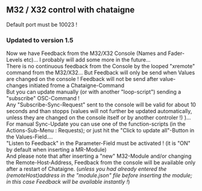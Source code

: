 ## M32 / X32 control with chataigne
Default port must be 10023 !

### Updated to version 1.5
Now we have Feedback from the M32/X32 Console (Names and Fader-Levels etc)... I probably will add some more in the future...   
There is no continuous feedback  from the Console by the looped "xremote" command from the M32/X32... But Feedback will only be send when Values are changed on the console ! Feedback will not be send after value-changes initiated frome a Chataigne-Command      
But you can update manually (or with another "loop-script") sending a "subscribe" OSC-Command !   
Any "Subscribe-Sync-Request" sent to the console will be valid for about 10 seconds and than stopps (values will not further be updated automatically, unless they are changed on the console itself or by another controler !) )...
For manual Sync-Update you can use one of the function-scripts (in the Actions-Sub-Menu : Requests); or just hit the "Click to update all"-Button in the Values-Field....   
"Listen to Feedback" in the Parameter-Field must be activated ! (it is "ON" by default when inserting a MR-Module)   
And please note that after  inserting a "new" M32-Module and/or changing the Remote-Host-Address, Feedback from the console will be available only after a restart of Chataigne.
(*unless you had already entered the (remoteHost)address in the "module.json" file before inserting the module; in this case Feedback will be available instantly !*)    

